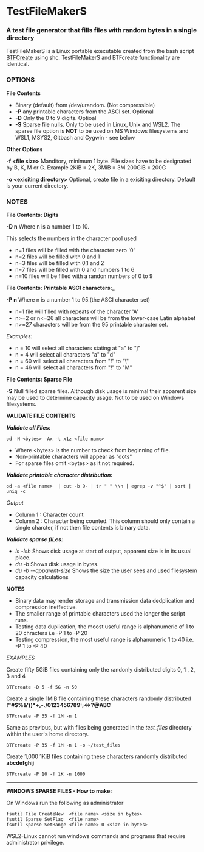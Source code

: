# TestFileMakerS
### A test file generator that fills files with random bytes in a single directory

TestFileMakerS is a Linux portable executable created from the bash script [BTFCreate](https://github.com/Jim-JMCD/Bash-Test-File-creator/) using shc. TestFileMakerS and BTFcreate functionality are identical.

### OPTIONS
__File Contents__ 
 *  Binary (default) from /dev/urandom.  (Not compressible)
 * __-P__ any printable characters from the ASCI set. Optional
 * __-D__ Only the 0 to 9 digits. Optioal
 * __-S__ Sparse file nulls. Only to be used in Linux, Unix and WSL2. The sparse file option is __NOT__ to be used on MS Windows filesystems and WSL1, MSYS2, Gitbash and Cygwin - see below

__Other Options__

__-f \<file size\>__   Manditory, minimum 1 byte. File sizes have to be designated by B, K, M or G. Example 2KiB = 2K, 3MiB = 3M 200GiB = 200G

__-o \<exisiting directory\>__  Optional, create file in a exisiting directory. Default is your current directory.  

### NOTES
__File Contents: Digits__ 

__-D n__     Where n is a number 1 to 10.
   
This selects the numbers in the character pool used
   
* n=1 files will be filled with the character zero '0'
* n=2 files will be filled with 0 and 1
* n=3 files will be filled with 0,1 and 2
* n=7 files will be filled with 0 and numbers 1 to 6
* n=10 files will be filled with a randon numbers of 0 to 9 

__File Contents: Printable ASCI characters:___ 

__-P n__ Where n is a number 1 to 95.(the ASCI character set)
* n=1 file will filled with repeats of the character 'A'
* n>=2 or n<=26 all characters will be from the lower-case Latin alphabet
* n>=27 characters will be from the 95 printable character set.
  
_Examples:_
* n = 10 will select all characters stating at "a" to "j"
* n = 4 will select all characters "a" to "d"
* n = 60 will select all characters from "!" to "\\"
* n = 46 will select all characters from "!" to "M"

__File Contents: Sparse File__

__-S__ Null filled sparse files. Although disk usage is minimal their apparent size may be used to determine capacity usage.  Not to be used on Windows filesystems.

__VALIDATE FILE CONTENTS__

___Validate all Files:___

    od -N <bytes> -Ax -t x1z <file name>
     
* Where \<bytes\> is the number to check from beginning of file.
* Non-printable characters will appear as "dots"
* For sparse files omit \<bytes\> as it not required.

___Validate printable character distribution:___
   
    od -a <file name>  | cut -b 9- | tr " " \\n | egrep -v "^$" | sort | uniq -c
_Output_
* Column 1 : Character count
* Column 2 : Character being counted. This column should only contain a single charcter, if not then file contents is binary data.
  
___Validate sparse fILes:___ 
  * _ls -lsh_ Shows disk usage at start of output, apparent size is in its usual place.
  * _du -b_ Shows disk usage in bytes.
  * _du -b --apparent-size_ Shows the size the user sees and used filesystem capacity calculations



__NOTES__
* Binary data may render storage and transmission data dedplication and compression ineffective.
* The smaller range of printable characters used the longer the script runs.
* Testing data duplication, the moost useful range is alphanumeric of 1 to 20 chracters i.e -P 1 to -P 20
* Testing compression, the most useful range is alphanumeric 1 to 40 i.e. -P 1 to -P 40

_EXAMPLES_

Create fifty 5GiB files containing only the randonly distributed digits 0, 1 , 2, 3 and 4   

    BTFcreate -D 5 -f 5G -n 50
     
Create a single 1MiB file containing these characters randomly distributed __!"#$%&'()*+,-./0123456789:;<=>?\@ABC__  

    BTFcreate -P 35 -f 1M -n 1
     
Same as previous, but with files being generated in the _test_files_ directory within the user's home directory. 

    BTFcreate -P 35 -f 1M -n 1 -o ~/test_files

Create 1,000 1KiB files containing these characters randomly distributed __abcdefghij__  

    BTFcreate -P 10 -f 1K -n 1000
   
_________________________________________________________________
__WINDOWS SPARSE FILES - How to make:__

On Windows run the following as administrator

    fsutil File CreateNew  <file name> <size in bytes>
    fsutil Sparse SetFlag  <file name>
    fsutil Sparse SetRange <file name> 0 <size in bytes>


WSL2-Linux cannot run windows commands and programs that require administrator privilege.
   
